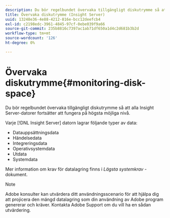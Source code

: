 ```yaml
---
description: Du bör regelbundet övervaka tillgängligt diskutrymme så att alla Insight Server-datorer fortsätter att fungera på högsta möjliga nivå.
title: Övervaka diskutrymme (Insight Server)
uuid: 13248e36-4e88-4212-816e-bcc12deefcb4
exl-id: c2198edc-3961-4845-97cf-0ebe039f9a66
source-git-commit: 235b8816c7397ac1ab71df650a1d4c2d681b3b2d
workflow-type: tm+mt
source-wordcount: '126'
ht-degree: 0%

---
```


# Övervaka diskutrymme{#monitoring-disk-space}

Du bör regelbundet övervaka tillgängligt diskutrymme så att alla Insight Server-datorer fortsätter att fungera på högsta möjliga nivå.

Varje [!DNL Insight Server] datorn lagrar följande typer av data:

* Datauppsättningsdata
* Händelsedata
* Integreringsdata
* Operativsystemdata
* Utdata
* Systemdata

Mer information om krav för datalagring finns i *Lägsta systemkrav* -dokument.

>[!NOTE]
>
>Adobe konsulter kan utvärdera ditt användningsscenario för att hjälpa dig att projicera den mängd datalagring som din användning av Adobe program genererar och kräver. Kontakta Adobe Support om du vill ha en sådan utvärdering.
